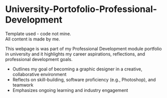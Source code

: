 # University-Portofolio-Professional-Development
Template used - code not mine.  
All content is made by me.

This webpage is was part of my Professional Development module portfolio in university and it highlights my career aspirations, reflections, and professional development goals.
- Outlines my goal of becoming a graphic designer in a creative, collaborative environment  
- Reflects on skill-building, software proficiency (e.g., Photoshop), and teamwork  
- Emphasizes ongoing learning and industry engagement
